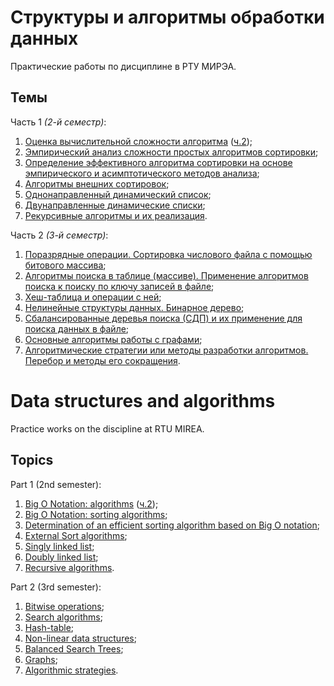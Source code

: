 # Структуры и алгоритмы обработки данных

Практические работы по дисциплине в РТУ МИРЭА.

## Темы

Часть 1 *(2-й семестр)*:

1. [Оценка вычислительной сложности алгоритма](https://github.com/Gribbirg/data-structures-and-algoritms-practice/tree/main/part1/alg1) ([ч.2](https://github.com/Gribbirg/data-structures-and-algoritms-practice/tree/main/part1/alg1.2));
2. [Эмпирический анализ сложности простых алгоритмов сортировки](https://github.com/Gribbirg/data-structures-and-algoritms-practice/tree/main/part1/alg2);
3. [Определение эффективного алгоритма сортировки на основе эмпирического и асимптотического методов анализа](https://github.com/Gribbirg/data-structures-and-algoritms-practice/tree/main/part1/alg3);
4. [Алгоритмы внешних сортировок](https://github.com/Gribbirg/data-structures-and-algoritms-practice/tree/main/part1/alg4);
5. [Однонаправленный динамический список](https://github.com/Gribbirg/data-structures-and-algoritms-practice/tree/main/part1/alg5);
6. [Двунаправленные динамические списки](https://github.com/Gribbirg/data-structures-and-algoritms-practice/tree/main/part1/alg6);
7. [Рекурсивные алгоритмы и их реализация](https://github.com/Gribbirg/data-structures-and-algoritms-practice/tree/main/part1/alg7).

Часть 2 *(3-й семестр)*:

1. [Поразрядные операции. Сортировка числового файла с помощью битового массива](https://github.com/Gribbirg/data-structures-and-algoritms-practice/tree/main/part2/Practice_1);
2. [Алгоритмы поиска в таблице (массиве). Применение алгоритмов поиска к поиску по ключу записей в файле](https://github.com/Gribbirg/data-structures-and-algoritms-practice/tree/main/part2/Practice_2);
3. [Хеш-таблица и операции с ней](https://github.com/Gribbirg/data-structures-and-algoritms-practice/tree/main/part2/Practice_3);
4. [Нелинейные структуры данных. Бинарное дерево](https://github.com/Gribbirg/data-structures-and-algoritms-practice/tree/main/part2/Practice_4);
5. [Сбалансированные деревья поиска (СДП) и их применение для поиска данных в файле](https://github.com/Gribbirg/data-structures-and-algoritms-practice/tree/main/part2/Practice_5);
6. [Основные алгоритмы работы с графами](https://github.com/Gribbirg/data-structures-and-algoritms-practice/tree/main/part2/Practice_6);
7. [Алгоритмические стратегии или методы разработки алгоритмов. Перебор и методы его сокращения](https://github.com/Gribbirg/data-structures-and-algoritms-practice/tree/main/part2/Practice_7).

# Data structures and algorithms

Practice works on the discipline at RTU MIREA.

## Topics

Part 1 (2nd semester):

1. [Big O Notation: algorithms](https://github.com/Gribbirg/data-structures-and-algoritms-practice/tree/main/part1/alg1) ([ч.2](https://github.com/Gribbirg/data-structures-and-algoritms-practice/tree/main/part1/alg1.2));
2. [Big O Notation: sorting algorithms](https://github.com/Gribbirg/data-structures-and-algoritms-practice/tree/main/part1/alg2);
3. [Determination of an efficient sorting algorithm based on Big O notation](https://github.com/Gribbirg/data-structures-and-algoritms-practice/tree/main/part1/alg3);
4. [External Sort algorithms](https://github.com/Gribbirg/data-structures-and-algoritms-practice/tree/main/part1/alg4);
5. [Singly linked list](https://github.com/Gribbirg/data-structures-and-algoritms-practice/tree/main/part1/alg5);
6. [Doubly linked list](https://github.com/Gribbirg/data-structures-and-algoritms-practice/tree/main/part1/alg6);
7. [Recursive algorithms](https://github.com/Gribbirg/data-structures-and-algoritms-practice/tree/main/part1/alg7).

Part 2 (3rd semester):

1. [Bitwise operations](https://github.com/Gribbirg/data-structures-and-algoritms-practice/tree/main/part2/Practice_1);
2. [Search algorithms](https://github.com/Gribbirg/data-structures-and-algoritms-practice/tree/main/part2/Practice_2);
3. [Hash-table](https://github.com/Gribbirg/data-structures-and-algoritms-practice/tree/main/part2/Practice_3);
4. [Non-linear data structures](https://github.com/Gribbirg/data-structures-and-algoritms-practice/tree/main/part2/Practice_4);
5. [Balanced Search Trees](https://github.com/Gribbirg/data-structures-and-algoritms-practice/tree/main/part2/Practice_5);
6. [Graphs](https://github.com/Gribbirg/data-structures-and-algoritms-practice/tree/main/part2/Practice_6);
7. [Algorithmic strategies](https://github.com/Gribbirg/data-structures-and-algoritms-practice/tree/main/part2/Practice_7).